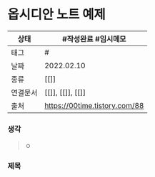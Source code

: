 # 옵시디안 노트 예제

상태|#작성완료 #임시메모 
-|-
태그| #
날짜|2022.02.10
종류| [[]]
연결문서|[[]], [[]], [[]]
출처 | https://00time.tistory.com/88

### 생각
> ㅇ
### 제목